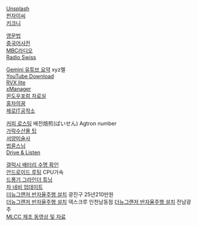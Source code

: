 [Unsplash](https://unsplash.com/ko)  
[펀자이씨](https://imginn.com/punj_toon/)  
[키크니](https://imginn.com/keykney/)  
  
[영문법](https://lux-rabidus.com/category/english/grammar)  
[중국어사전](https://zh.dict.naver.com/#/main)  
[MBC라디오](https://miniwebapp.imbc.com/index?channel=mfm)  
[Radio Swiss](https://www.radioswissclassic.ch/en)  

[Gemini 유튜브 요약](https://gemini.google.com/gem/cdaa14d379ab) xyz멜  
[YouTube Download](https://www.mediamister.com/free-youtube-video-downloader)  
[RVX lite](https://t.me/s/rvx_lite)  
[xManager](https://www.xmanagerapp.com/)  
[윈도우포럼 자료실](https://windowsforum.kr/data/21714733)  
[홍차의꿈](https://jsb000.tistory.com/)  
[제로IT공작소](https://blog.naver.com/zmsgfc)  
  
[커피 로스팅](https://m.blog.naver.com/zenzen49/221744650615) 배전焙煎(ばいせん) Agtron number  
[가락수산몰 팁](https://tpirates.com/%EC%BD%98%ED%85%90%EC%B8%A0/1350/%EB%8C%80%ED%95%9C%EB%AF%BC%EA%B5%AD%EC%97%90%EC%84%9C-%EA%B0%80%EC%9E%A5-%EC%BE%8C%EC%A0%81%ED%95%9C-%EC%88%98%EC%82%B0%EC%8B%9C%EC%9E%A5-%EA%B0%80%EB%9D%BD%EC%8B%9C%EC%9E%A5-%ED%9A%8C%EC%84%BC%ED%84%B0-%EA%B0%80%EB%9D%BD%EB%AA%B0-%EA%BF%80%ED%8C%81-%EC%B4%9D%EC%A0%95%EB%A6%AC)  
[서양미술사](https://m.blog.naver.com/feel_designs/100162037494)  
[법륜스님](https://m.blog.naver.com/PostList.naver?blogId=pomnyun&tab=1)  
[Drive & Listen](https://drivenlisten.com/city/#)    

[갤럭시 배터리 수명 확인](https://yodams.com/it-whitepaper/%EA%B0%A4%EB%9F%AD%EC%8B%9C-%EB%B0%B0%ED%84%B0%EB%A6%AC-%EC%88%98%EB%AA%85-%ED%99%95%EC%9D%B8-%EB%B0%A9%EB%B2%95-%EC%88%98%EC%B9%98%EA%B9%8C%EC%A7%80-%EC%A0%95%ED%99%95%ED%95%98%EA%B2%8C)  
[안드로이드 루팅](https://m.blog.naver.com/kimmingul/221830463305) CPU가속  
[드롱기 그라인더 튜닝](https://m.blog.naver.com/PostView.naver?blogId=neovamp99&logNo=222192061687&proxyReferer=https:%2F%2Fwww.google.com%2F&trackingCode=external)  
[차 네비 업데이트](https://update.hyundai.com/KR/KO/search)  
[더뉴그랜저 반자율주행 설치](https://m.blog.naver.com/PostView.naver?blogId=levis83&logNo=223713766003&navType=by) 광진구 25년210만원  
[더뉴그랜저 반자율주행 설치](https://m.oh-car.co.kr/goods/goods_view.php?goodsNo=1000363196) 덱스크루 인천남동점
[더뉴그랜저 반자율주행 설치](https://m.blog.naver.com/dexcrewgj/222861988691) 전남광주  
[MLCC 제조 동영상 및 자료](https://prd2021.tistory.com/253)  
